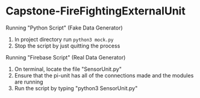 # Capstone-FireFightingExternalUnit

Running "Python Script" (Fake Data Generator)
  1. In project directory run `python3 mock.py`
  2. Stop the script by just quitting the process
  
 Running "Firebase Script" (Real Data Generator)
  1. On terminal, locate the file "SensorUnit.py"
  2. Ensure that the pi-unit has all of the connections made and the modules are running
  3. Run the script by typing "python3 SensorUnit.py"
